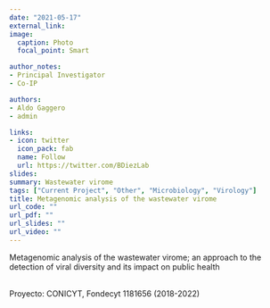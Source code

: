 ```yaml
---
date: "2021-05-17"
external_link: 
image:
  caption: Photo 
  focal_point: Smart

author_notes:
- Principal Investigator
- Co-IP 

authors:
- Aldo Gaggero 
- admin

links:
- icon: twitter
  icon_pack: fab
  name: Follow
  url: https://twitter.com/BDiezLab
slides: 
summary: Wastewater virome
tags: ["Current Project", "Other", "Microbiology", "Virology"]
title: Metagenomic analysis of the wastewater virome
url_code: ""
url_pdf: ""
url_slides: ""
url_video: ""
---
```


Metagenomic analysis of the wastewater virome; an approach to the detection of viral diversity and its impact on public health <br><br>


Proyecto: CONICYT, Fondecyt 1181656 (2018-2022)